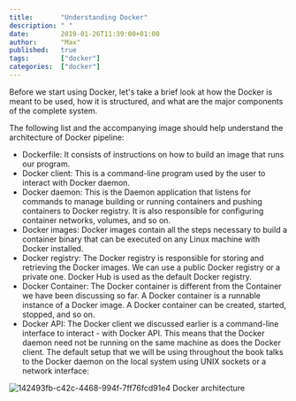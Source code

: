 ```yaml
---
title:       "Understanding Docker"
description: " "
date:        2019-01-26T11:39:00+01:00
author:      "Max"
published:   true
tags:        ["docker"]
categories:  ["docker"]
---
```


Before we start using Docker, let's take a brief look at how the Docker is meant to be used, how it is structured, and what are the major components of the complete system.

The following list and the accompanying image should help understand the architecture of Docker pipeline:

- Dockerfile: It consists of instructions on how to build an image that runs our program.
- Docker client: This is a command-line program used by the user to interact with Docker daemon.
- Docker daemon: This is the Daemon application that listens for commands to manage building or running containers and pushing containers to Docker registry. It is also responsible for configuring container networks, volumes, and so on.
- Docker images: Docker images contain all the steps necessary to build a container binary that can be executed on any Linux machine with Docker installed.
- Docker registry: The Docker registry is responsible for storing and retrieving the Docker images. We can use a public Docker registry or a private one. Docker Hub is used as the default Docker registry.
- Docker Container: The Docker container is different from the Container we have been discussing so far. A Docker container is a runnable instance of a Docker image. A Docker container can be created, started, stopped, and so on.
- Docker API: The Docker client we discussed earlier is a command-line interface to interact - with Docker API. This means that the Docker daemon need not be running on the same machine as does the Docker client. The default setup that we will be using throughout the book talks to the Docker daemon on the local system using UNIX sockets or a network interface:

![142493fb-c42c-4468-994f-7ff76fcd91e4](https://user-images.githubusercontent.com/11765228/51786037-1afe6480-215f-11e9-9e3d-40be3a2a1e29.png)
Docker architecture
